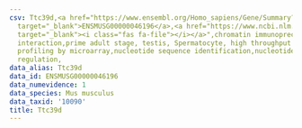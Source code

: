 ```yaml
---
csv: Ttc39d,<a href="https://www.ensembl.org/Homo_sapiens/Gene/Summary?db=core;g=ENSMUSG00000046196"
  target="_blank">ENSMUSG00000046196</a>,<a href="https://www.ncbi.nlm.nih.gov/pubmed/23834426"
  target="_blank"><i class="fas fa-file"></i></a>",chromatin immunoprecipitation assay,direct
  interaction,prime adult stage, testis, Spermatocyte, high throughput transcription
  profiling by microarray,nucleotide sequence identification,nucleotide sequence identification,transcriptional
  regulation,
data_alias: Ttc39d
data_id: ENSMUSG00000046196
data_numevidence: 1
data_species: Mus musculus
data_taxid: '10090'
title: Ttc39d
---
```

